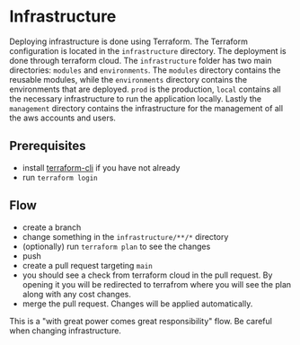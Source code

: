 # Infrastructure

Deploying infrastructure is done using Terraform. The Terraform configuration is located in the `infrastructure`
directory. The deployment is done through terraform cloud. The `infrastructure` folder has two main
directories: `modules` and `environments`. The `modules` directory contains the reusable modules, while
the `environments` directory contains the environments that are deployed. `prod` is the production, `local` contains all
the necessary infrastructure to run the application locally.
Lastly the `management` directory contains the infrastructure for the management of all the aws accounts and users.

## Prerequisites

- install [terraform-cli](https://developer.hashicorp.com/terraform/tutorials/aws-get-started/install-cli) if you have
  not already
- run `terraform login`

## Flow

- create a branch
- change something in the `infrastructure/**/*` directory
- (optionally) run `terraform plan` to see the changes
- push
- create a pull request targeting `main`
- you should see a check from terraform cloud in the pull request. By opening it you will be redirected to terrafrom
  where you will see the plan along with any cost changes.
- merge the pull request. Changes will be applied automatically.

This is a "with great power comes great responsibility" flow. Be careful when changing infrastructure.
